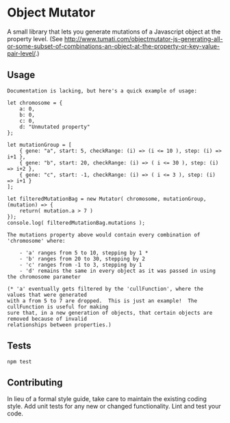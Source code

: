 Object Mutator
=========

A small library that lets you generate mutations of a Javascript object at the property level.  (See http://www.tumati.com/objectmutator-js-generating-all-or-some-subset-of-combinations-an-object-at-the-property-or-key-value-pair-level/.)


## Usage

    Documentation is lacking, but here's a quick example of usage:

    let chromosome = {
        a: 0,
        b: 0,
        c: 0,
        d: "Unmutated property"
    };
    
    let mutationGroup = [
        { gene: "a", start: 5, checkRange: (i) => (i <= 10 ), step: (i) => i+1 },
        { gene: "b", start: 20, checkRange: (i) => ( i <= 30 ), step: (i) => i+2 },
        { gene: "c", start: -1, checkRange: (i) => ( i <= 3 ), step: (i) => i+1 }
    ];
    
    let filteredMutationBag = new Mutator( chromosome, mutationGroup, (mutation) => { 
        return( mutation.a > 7 ) 
    });
    console.log( filteredMutationBag.mutations );

    The mutations property above would contain every combination of 'chromosome' where:

        - 'a' ranges from 5 to 10, stepping by 1 *
        - 'b' ranges from 20 to 30, stepping by 2
        - 'c' ranges from -1 to 3, stepping by 1
        - 'd' remains the same in every object as it was passed in using the chromosome parameter

    (* 'a' eventually gets filtered by the 'cullFunction', where the values that were generated 
    with a from 5 to 7 are dropped.  This is just an example!  The cullFunction is useful for making 
    sure that, in a new generation of objects, that certain objects are removed because of invalid 
    relationships between properties.)

## Tests

  `npm test`

## Contributing

In lieu of a formal style guide, take care to maintain the existing coding style. Add unit tests for any new or changed functionality. Lint and test your code.
